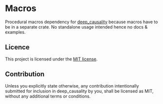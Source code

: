 # Macros

Procedural macros dependency for [deep_causality](https://github.com/deepcausality-rs/deep_causality) because
macros have to be in a separate crate. No standalone usage intended hence no docs & examples. 


## Licence

This project is licensed under the [MIT license](LICENSE).

## Contribution

Unless you explicitly state otherwise, any contribution intentionally submitted for inclusion in deep_causality by you,
shall be licensed as MIT, without any additional terms or conditions.
